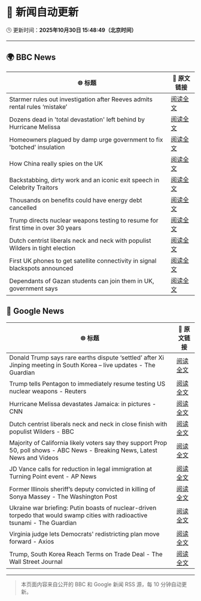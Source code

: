 # 🧠 新闻自动更新

🕒 更新时间：**2025年10月30日 15:48:49（北京时间）**

---

## 🌍 BBC News

| 🌐 标题 | 🔗 原文链接 |
|--------|-------------|
| Starmer rules out investigation after Reeves admits rental rules ‘mistake’ | [阅读全文](https://www.bbc.com/news/articles/cd04d0yxnrvo?at_medium=RSS&at_campaign=rss) |
| Dozens dead in 'total devastation' left behind by Hurricane Melissa | [阅读全文](https://www.bbc.com/news/articles/cy0kvrnyy4wo?at_medium=RSS&at_campaign=rss) |
| Homeowners plagued by damp urge government to fix 'botched' insulation | [阅读全文](https://www.bbc.com/news/articles/ce8g3018krro?at_medium=RSS&at_campaign=rss) |
| How China really spies on the UK | [阅读全文](https://www.bbc.com/news/articles/cgr4xpyrkdqo?at_medium=RSS&at_campaign=rss) |
| Backstabbing, dirty work and an iconic exit speech in Celebrity Traitors | [阅读全文](https://www.bbc.com/news/articles/c98n7k67y95o?at_medium=RSS&at_campaign=rss) |
| Thousands on benefits could have energy debt cancelled | [阅读全文](https://www.bbc.com/news/articles/c4gpzynky88o?at_medium=RSS&at_campaign=rss) |
| Trump directs nuclear weapons testing to resume for first time in over 30 years | [阅读全文](https://www.bbc.com/news/articles/c4gzq2p0yk4o?at_medium=RSS&at_campaign=rss) |
| Dutch centrist liberals neck and neck with populist Wilders in tight election | [阅读全文](https://www.bbc.com/news/articles/cpwvy4w875vo?at_medium=RSS&at_campaign=rss) |
| First UK phones to get satellite connectivity in signal blackspots announced | [阅读全文](https://www.bbc.com/news/articles/c993m88jer9o?at_medium=RSS&at_campaign=rss) |
| Dependants of Gazan students can join them in UK, government says | [阅读全文](https://www.bbc.com/news/articles/cly91lj9y47o?at_medium=RSS&at_campaign=rss) |

## 📰 Google News

| 🌐 标题 | 🔗 原文链接 |
|--------|-------------|
| Donald Trump says rare earths dispute ‘settled’ after Xi Jinping meeting in South Korea – live updates - The Guardian | [阅读全文](https://news.google.com/rss/articles/CBMimwFBVV95cUxPZ3FwWFhaalNIMm5YcUcwT19rNTVhdWRkM3hEUXc0QzVtRnIwZDV5cWdycThjX3dTWjNXM3RaS2xVN1JkOFpoQmdVZXlvMGxyMDROV29NXzFKVXRfNEtLeVRFeHJSZVF0c3l0Y1NjSEdvS0tIeHlqZTU1V3RMdXRCUWk2b2VGQkVXTkQ0dEk1RnI1N1hGZUk2QTYzUQ?oc=5) |
| Trump tells Pentagon to immediately resume testing US nuclear weapons - Reuters | [阅读全文](https://news.google.com/rss/articles/CBMisgFBVV95cUxPdGpEUFNoN1BxQ0VhUEJHMm4wbHNHZURIbUI4OWdHb2xYTXZ3SDlrXzhLSWNxb2hSX2N0enFmcER6UXdLOG8xWU5PQ3h5MnR4XzZjWmladGhZYkpvendyMTRTVEc5VlVEVWVCOEdWRXdoZVN2dnFfTEtuWkpwcUJSR1BaTHFnX0xDZXNqdTBjS3JHZ0d1dXJZRjJOcFQ4RE5sU1B1bjM4UzdabUhwbE1lLXd3?oc=5) |
| Hurricane Melissa devastates Jamaica: in pictures - CNN | [阅读全文](https://news.google.com/rss/articles/CBMiqwFBVV95cUxOaUVhZzZ4WWNscU50NEF5TVROOEZZUWQteEhWRHBQdk9HR3BrOEpyYlItUi1zaUpDY28xYWhfVGhRVEo1MnRSanl0UjJERkdDYkU3M2tNT0ZZekRTRF9XQU84ak1Ya090ZEctM0RhUjhJS193VzdWWFVyU05WTlVJNjZtWTVXdkRBUTUtSWhDRDdLQUluTkhoemNFZWhXX3RBZ0xONHoyY25ZX3M?oc=5) |
| Dutch centrist liberals neck and neck in close finish with populist Wilders - BBC | [阅读全文](https://news.google.com/rss/articles/CBMiWkFVX3lxTE5nWUFZaTJhYmxRalJpWTJ0eWdBVE83OUU0TUplMlFwRTg3LWphcnlwVGdBTW5NaVFrR3Z4SmtCbHpYRDlvMU1iaFFvakFWLXpCMWhHWlFjdFZ3QdIBX0FVX3lxTFA1ajQ2ajk5MEVTeW9Ld1drQ3ZpSVJRbkppdmhXNnpHY0lWX0VHM1VoeDZvbTQwSG50czhnc1lYQ0ZPWUl3Q1piQ2FKYXVMMHBNeG5jOFh5UnR4Y2VoRmRv?oc=5) |
| Majority of California likely voters say they support Prop 50, poll shows - ABC News - Breaking News, Latest News and Videos | [阅读全文](https://news.google.com/rss/articles/CBMipwFBVV95cUxOY2tHUnpTR3Z5T3hFbXJnVzZpRnZCS3ZXM3k1Sm9GVUNnU1dXcWRMTlI1SXpCMmkwMTRBRy1TNndMWWhsUzZvLUxYSGJBakVYWGFEd01Ud3BIdHF3VlhqSC1lMklZaEpyVmJmUE5pTzlVcDQxdTFSek4zU1paQi1qdWhHS1ZDME9TdnNZdlhlWmh2YVdVZ1BPVFhoRGxjRm4tOTZYaGxlUdIBrAFBVV95cUxPeldEdkpORGFqdThRWHdKQlBvVl9RWEU2V0RiVTBOWEpNXzFzdHZlT3dtaUJhcDEzaC02ZTBFNUpmR0pPWEZzRWc2RmxlejQ1UFVVRTQwQUVIaEJ0RTgwVU9fMUh2dWlZQWpRMVdTd0dlYmlpbEJKeWRUY2l5bnAtZnJRb2VteUZjREdMZEoxcGJqdHVaOFVNUVpkWkJKNXVLZzBuM3NDS1JlNWpD?oc=5) |
| JD Vance calls for reduction in legal immigration at Turning Point event - AP News | [阅读全文](https://news.google.com/rss/articles/CBMipwFBVV95cUxPOUVlNlMwLTVFNlpRYkR4YWhIQVdVbjRXdDBGUWVjUHQ1NnY1N2JVazRwejZ2SE1rRnJXdTdTai1IMEF5aDRyTzZyMkNwZmszdXpvTlhXZ0FZSE1tV2VOT2pxNlc2U1pKelFzX0k5VTFHeFZIRFc0bzJMRkpXTENfR19FbGtOWk9SdjJ6c3VRbVRLOW9CcFBtRVYzdUxFT1JlbW9ZSzVJUQ?oc=5) |
| Former Illinois sheriff’s deputy convicted in killing of Sonya Massey - The Washington Post | [阅读全文](https://news.google.com/rss/articles/CBMihAFBVV95cUxPWHVnSnZrZVBrbTFVX0lwdlNDZVRrd21IQzRFZWRkSTE2c1ZyankwelA4bjBFY3A0b0tnR09KY3diN1M4U3pZVEhoVXVMRy1xdHBaakR5T0VuNy0tSE5vdjBkUml6Q0N2bGFUX1c0V1Qtb0laczdaN3FXOVJ6V3dQbVM0NVo?oc=5) |
| Ukraine war briefing: Putin boasts of nuclear-driven torpedo that would swamp cities with radioactive tsunami - The Guardian | [阅读全文](https://news.google.com/rss/articles/CBMi6gFBVV95cUxQT2xMYUI2dUNieXhhRWthb1hPa3pSeHdDU3gzX2J0Z2dZcmNXSmduLVp5cG5pOGFoY09xMlNaYjVtQnN3V0lEMXIwVWxnSDI0cjBhY241dkJNdlNVUEhGQ0dqVnViNVhlalFwN2pxS3p1ODhPY05uOHVsQUZ6eTZWRmVEWDFuMFFhZWpPam81TTFQamRTczZUektpY0hHN2pIcjdLY2dCWmZQUWNFaS1xYk83Q2VzdTFXdmlKdFR0MjdyZWxRanNmMWFzMHFSd0M0UWFad05rdmU2cTduNzZfR01zb3Fna1BqaHc?oc=5) |
| Virginia judge lets Democrats' redistricting plan move forward - Axios | [阅读全文](https://news.google.com/rss/articles/CBMilgFBVV95cUxQR0RpOHFmNnJ4bDNZRGF6V1pBSHc1WlVSRmU5ZW94dXFLb2lUZXNtdGJJcXFrVzJ0ZFlZSkZEWWpYbVhpWVQxeDRQWXZ4UllOMmo1bEJXbXY0S3BMR1RmYjZPbDBrWERHX1ZtbVdZLXZERGpiR1ZTaGQ2UWxQbEt6QTNNOVVqVVdBUWVwR0tYY2o4VVJ5X3c?oc=5) |
| Trump, South Korea Reach Terms on Trade Deal - The Wall Street Journal | [阅读全文](https://news.google.com/rss/articles/CBMimgFBVV95cUxPVXdwTGpLT2x3SFpYOWJNdHVRNzIxSXl4dkJSREtJZFlJcklHRzYtRDNQcTZiaFA5SVR0LUdrMEI2WW82bTc3dFVTVWpkU3JDSnpIWk1mSmg2SGFFMGY5NnhhMTZIdXJRcWJuME44eVhlR3ZjMjFFZWs3Y3BaTFJ3SXFvRXhNLVdQM3FQa051Q0FkVW1pM1UyYnB3?oc=5) |

---
> 本页面内容来自公开的 BBC 和 Google 新闻 RSS 源，每 10 分钟自动更新。